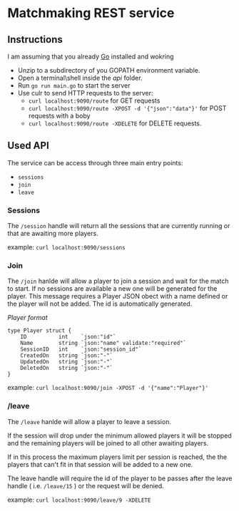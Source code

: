 # Matchmaking REST service

## Instructions
I am assuming that you already [Go](https://golang.org/) installed and wokring
 - Unzip to a subdirectory of you GOPATH environment variable.
 - Open a terminal\shell inside the _api_ folder.
 - Run `go run main.go` to start the server
 - Use culr to send HTTP requests to the server:
    - `curl localhost:9090/route` for GET requests
    - `curl localhost:9090/route -XPOST -d '{"json":"data"}'` for POST requests with a boby
    - `curl localhost:9090/route -XDELETE` for DELETE requests.

## Used API

The service can be access through three main entry points:
- `sessions`
- `join`
- `leave`

### Sessions
The `/session` handle will return all the sessions that are currently running or that are awaiting more players.

example: `curl localhost:9090/sessions`

### Join
The `/join` hanlde will allow a player to join a session and wait for the match to start. If no sessions are available a new one will be generated for the player.
This message requires a Player JSON obect with a name defined or the player will not be added.
The id is automatically generated.

*Player format*
```
type Player struct {
	ID          int    `json:"id"`
	Name        string `json:"name" validate:"required"`
	SessionID   int    `json:"session_id"`
	CreatedOn   string `json:"-"`
	UpdatedOn   string `json:"-"`
	DeletedOn   string `json:"-"`
}
```

example: `curl localhost:9090/join -XPOST -d '{"name":"Player"}'`

### /leave
The `/leave` hanlde will allow a player to leave a session.

If the session will drop under the minimum allowed players it will be stopped and the remaining players will be joined to all other awaiting players.

If in this process the maximum players limit per session is reached, the the players that can't fit in that session will be added to a new one.

The leave handle will require the id of the player to be passes after the leave handle ( i.e. `/leave/15` ) or the request will be denied.

example: `curl localhost:9090/leave/9 -XDELETE`